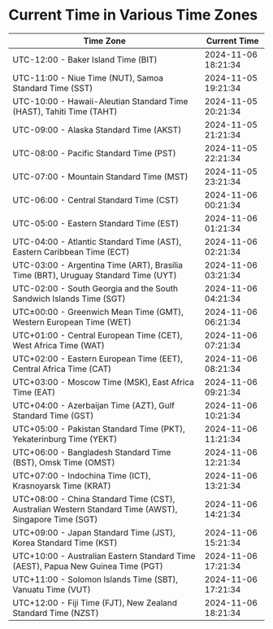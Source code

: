 # Current Time in Various Time Zones

| Time Zone | Current Time |
|-----------|--------------|
| UTC-12:00 - Baker Island Time (BIT) | 2024-11-06 18:21:34 |
| UTC-11:00 - Niue Time (NUT), Samoa Standard Time (SST) | 2024-11-05 19:21:34 |
| UTC-10:00 - Hawaii-Aleutian Standard Time (HAST), Tahiti Time (TAHT) | 2024-11-05 20:21:34 |
| UTC-09:00 - Alaska Standard Time (AKST) | 2024-11-05 21:21:34 |
| UTC-08:00 - Pacific Standard Time (PST) | 2024-11-05 22:21:34 |
| UTC-07:00 - Mountain Standard Time (MST) | 2024-11-05 23:21:34 |
| UTC-06:00 - Central Standard Time (CST) | 2024-11-06 00:21:34 |
| UTC-05:00 - Eastern Standard Time (EST) | 2024-11-06 01:21:34 |
| UTC-04:00 - Atlantic Standard Time (AST), Eastern Caribbean Time (ECT) | 2024-11-06 02:21:34 |
| UTC-03:00 - Argentina Time (ART), Brasília Time (BRT), Uruguay Standard Time (UYT) | 2024-11-06 03:21:34 |
| UTC-02:00 - South Georgia and the South Sandwich Islands Time (SGT) | 2024-11-06 04:21:34 |
| UTC±00:00 - Greenwich Mean Time (GMT), Western European Time (WET) | 2024-11-06 06:21:34 |
| UTC+01:00 - Central European Time (CET), West Africa Time (WAT) | 2024-11-06 07:21:34 |
| UTC+02:00 - Eastern European Time (EET), Central Africa Time (CAT) | 2024-11-06 08:21:34 |
| UTC+03:00 - Moscow Time (MSK), East Africa Time (EAT) | 2024-11-06 09:21:34 |
| UTC+04:00 - Azerbaijan Time (AZT), Gulf Standard Time (GST) | 2024-11-06 10:21:34 |
| UTC+05:00 - Pakistan Standard Time (PKT), Yekaterinburg Time (YEKT) | 2024-11-06 11:21:34 |
| UTC+06:00 - Bangladesh Standard Time (BST), Omsk Time (OMST) | 2024-11-06 12:21:34 |
| UTC+07:00 - Indochina Time (ICT), Krasnoyarsk Time (KRAT) | 2024-11-06 13:21:34 |
| UTC+08:00 - China Standard Time (CST), Australian Western Standard Time (AWST), Singapore Time (SGT) | 2024-11-06 14:21:34 |
| UTC+09:00 - Japan Standard Time (JST), Korea Standard Time (KST) | 2024-11-06 15:21:34 |
| UTC+10:00 - Australian Eastern Standard Time (AEST), Papua New Guinea Time (PGT) | 2024-11-06 17:21:34 |
| UTC+11:00 - Solomon Islands Time (SBT), Vanuatu Time (VUT) | 2024-11-06 17:21:34 |
| UTC+12:00 - Fiji Time (FJT), New Zealand Standard Time (NZST) | 2024-11-06 18:21:34 |
